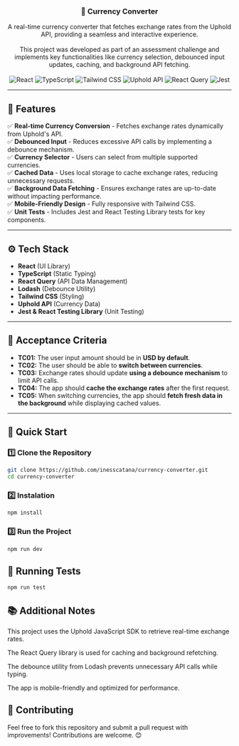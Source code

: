 <div align="center">
  
  <h3 align="center">💱 Currency Converter</h3>

  <div align="center">
    A real-time currency converter that fetches exchange rates from the Uphold API, providing a seamless and interactive experience.
  </div>

  <br>

  <div align="center">
    This project was developed as part of an assessment challenge and implements key functionalities like currency selection, debounced input updates, caching, and background API fetching.
  </div>

  <br>

  <div>
    <img src="https://img.shields.io/badge/-React-61DAFB?style=for-the-badge&logo=react&logoColor=white" alt="React" />
    <img src="https://img.shields.io/badge/-TypeScript-3178C6?style=for-the-badge&logo=typescript&logoColor=white" alt="TypeScript" />
    <img src="https://img.shields.io/badge/-Tailwind_CSS-06B6D4?style=for-the-badge&logo=tailwindcss&logoColor=white" alt="Tailwind CSS" />
    <img src="https://img.shields.io/badge/-Uphold%20API-008080?style=for-the-badge&logoColor=white" alt="Uphold API" />
    <img src="https://img.shields.io/badge/-React%20Query-FF4154?style=for-the-badge&logoColor=white" alt="React Query" />
    <img src="https://img.shields.io/badge/-Jest-C21325?style=for-the-badge&logo=jest&logoColor=white" alt="Jest" />
  </div>

</div>

---

## 📌 Features

✅ **Real-time Currency Conversion** - Fetches exchange rates dynamically from Uphold's API.  
✅ **Debounced Input** - Reduces excessive API calls by implementing a debounce mechanism.  
✅ **Currency Selector** - Users can select from multiple supported currencies.  
✅ **Cached Data** - Uses local storage to cache exchange rates, reducing unnecessary requests.  
✅ **Background Data Fetching** - Ensures exchange rates are up-to-date without impacting performance.  
✅ **Mobile-Friendly Design** - Fully responsive with Tailwind CSS.  
✅ **Unit Tests** - Includes Jest and React Testing Library tests for key components.

---

## ⚙️ Tech Stack

- **React** (UI Library)
- **TypeScript** (Static Typing)
- **React Query** (API Data Management)
- **Lodash** (Debounce Utility)
- **Tailwind CSS** (Styling)
- **Uphold API** (Currency Data)
- **Jest & React Testing Library** (Unit Testing)

---

## 📜 Acceptance Criteria

- **TC01:** The user input amount should be in **USD by default**.
- **TC02:** The user should be able to **switch between currencies**.
- **TC03:** Exchange rates should update **using a debounce mechanism** to limit API calls.
- **TC04:** The app should **cache the exchange rates** after the first request.
- **TC05:** When switching currencies, the app should **fetch fresh data in the background** while displaying cached values.

---

## 🚀 Quick Start

### **1️⃣ Clone the Repository**

```bash
git clone https://github.com/inesscatana/currency-converter.git
cd currency-converter
```

### **2️⃣ Instalation**

```bash
npm install
```

### **3️⃣ Run the Project**

```bash
npm run dev
```

## 🧪 Running Tests

```bash
npm run test
```

## 📚 Additional Notes

This project uses the Uphold JavaScript SDK to retrieve real-time exchange rates.

The React Query library is used for caching and background refetching.

The debounce utility from Lodash prevents unnecessary API calls while typing.

The app is mobile-friendly and optimized for performance.

## 🤝 Contributing

Feel free to fork this repository and submit a pull request with improvements! Contributions are welcome. 😊
